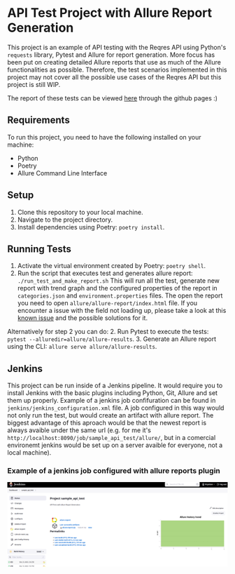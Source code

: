 # API Test Project with Allure Report Generation

This project is an example of API testing with the Reqres API using Python's `requests` library, Pytest and Allure for report generation.
More focus has been put on creating detailed Allure reports that use as much of the Allure functionalities as possible. Therefore, the test scenarios implemented in this project may not cover all the possible use cases of the Reqres API but this project is still WIP.

The report of these tests can be viewed [here](https://kpochodyla.github.io/sample_api_tests/allure/allure-report/index.html#) through the github pages :)

## Requirements

To run this project, you need to have the following installed on your machine:

- Python
- Poetry
- Allure Command Line Interface

## Setup

1. Clone this repository to your local machine.
2. Navigate to the project directory.
3. Install dependencies using Poetry: `poetry install`.

## Running Tests

1. Activate the virtual environment created by Poetry: `poetry shell`.
2. Run the script that executes test and generates allure report: `./run_test_and_make_report.sh`
This will run all the test, generate new report with trend graph and the configured properties of the report in `categories.json` and `environment.properties` files. The open the report you need to open `allure/allure-report/index.html` file. 
If you encounter a issue with the field not loading up, please take a look at this [known issue](https://github.com/allure-framework/allure2/issues/968) and the possible solutions for it. 

Alternatively for step 2 you can do:
2. Run Pytest to execute the tests: `pytest --alluredir=allure/allure-results`.
3. Generate an Allure report using the CLI: `allure serve allure/allure-results`.

## Jenkins

This project can be run inside of a Jenkins pipeline. It would require you to install Jenkins with the basic plugins including Python, Git, Allure and set them up properly.
Example of a jenkins job confifuration can be found in `jenkins/jenkins_configuration.xml` file.
A job configured in this way would not only run the test, but would create an artifact with allure report. The biggest advantage of this aproach would be that the newest report is always avaible under the same url (e.g. for me it's `http://localhost:8090/job/sample_api_test/allure/`, but in a comercial environemt jenkins would be set up on a server avaible for everyone, not a local machine).
### Example of a jenkins job configured with allure reports plugin
![Jenkins_Showcase](https://github.com/kpochodyla/sample_api_tests/blob/cbe7b63b36605b2898b2569168adde9618a88e37/jenkins/jenkins_showcase.png) 
